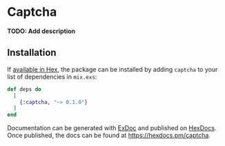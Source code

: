 # Captcha

**TODO: Add description**

## Installation

If [available in Hex](https://hex.pm/docs/publish), the package can be installed
by adding `captcha` to your list of dependencies in `mix.exs`:

```elixir
def deps do
  [
    {:captcha, "~> 0.1.0"}
  ]
end
```

Documentation can be generated with [ExDoc](https://github.com/elixir-lang/ex_doc)
and published on [HexDocs](https://hexdocs.pm). Once published, the docs can
be found at <https://hexdocs.pm/captcha>.

